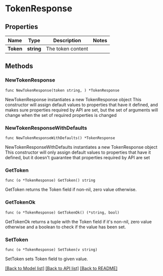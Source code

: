 # TokenResponse

## Properties

Name | Type | Description | Notes
------------ | ------------- | ------------- | -------------
**Token** | **string** | The token content | 

## Methods

### NewTokenResponse

`func NewTokenResponse(token string, ) *TokenResponse`

NewTokenResponse instantiates a new TokenResponse object
This constructor will assign default values to properties that have it defined,
and makes sure properties required by API are set, but the set of arguments
will change when the set of required properties is changed

### NewTokenResponseWithDefaults

`func NewTokenResponseWithDefaults() *TokenResponse`

NewTokenResponseWithDefaults instantiates a new TokenResponse object
This constructor will only assign default values to properties that have it defined,
but it doesn't guarantee that properties required by API are set

### GetToken

`func (o *TokenResponse) GetToken() string`

GetToken returns the Token field if non-nil, zero value otherwise.

### GetTokenOk

`func (o *TokenResponse) GetTokenOk() (*string, bool)`

GetTokenOk returns a tuple with the Token field if it's non-nil, zero value otherwise
and a boolean to check if the value has been set.

### SetToken

`func (o *TokenResponse) SetToken(v string)`

SetToken sets Token field to given value.



[[Back to Model list]](../README.md#documentation-for-models) [[Back to API list]](../README.md#documentation-for-api-endpoints) [[Back to README]](../README.md)


